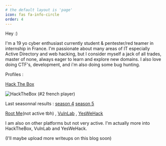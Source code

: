```yaml
---
# the default layout is 'page'
icon: fas fa-info-circle
order: 4
---
```


Hey :)

I'm a 19 yo cyber enthusiast currently student & pentester/red teamer in internship in France.
I'm passionate about many areas of IT especially Active Directory and web hacking, but I consider myself a jack of all trades, master of none, always eager to learn and explore new domains.
I also love doing CTF's, development, and i'm also doing some bug hunting.


Profiles :

[Hack The Box](https://app.hackthebox.com/profile/377742) 

![HackTheBox](https://www.hackthebox.com/badge/image/377742) (#2 french player)

Last seasonnal results : [season 4](https://labs.hackthebox.com/achievement/season/377742/4) [season 5](https://labs.hackthebox.com/achievement/season/377742/5)

[Root Me](https://www.root-me.org/Ap4sh)(not active tbh)  ,
[VulnLab](https://www.vulnlab.com/)  ,
[YesWeHack](https://yeswehack.com/hunters/ap4sh)

I am also on other platforms but not very active. I'm actually more into HackTheBox, VulnLab and YesWeHack.

(I'll maybe upload more writeups on this blog soon)
